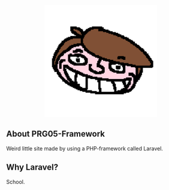 <p align="center"><a href="https://youtu.be/GFi3yzPXiPM" target="_blank"><img src="https://github.com/Frietvorkje69/PRG05-Framework/blob/main/resources/img/luke.png?raw=true" width="300" alt="drawing of my face"></a></p>

## About PRG05-Framework

Weird little site made by using a PHP-framework called Laravel.

## Why Laravel?

School.
